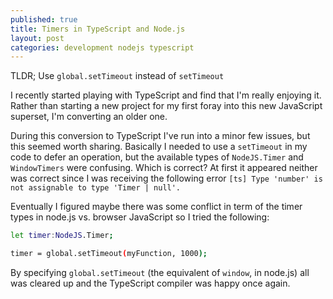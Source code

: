 ```yaml
---
published: true
title: Timers in TypeScript and Node.js
layout: post
categories: development nodejs typescript
---
```


TLDR; Use `global.setTimeout` instead of `setTimeout`

I recently started playing with TypeScript and find that I'm really enjoying it.
Rather than starting a new project for my first foray into this new JavaScript
superset, I'm converting an older one.

During this conversion to TypeScript I've run into a minor few issues, but this
seemed worth sharing. Basically I needed to use a `setTimeout` in my code to
defer an operation, but the available types of `NodeJS.Timer` and `WindowTimers`
were confusing. Which is correct? At first it appeared neither was correct since
I was receiving the following error `[ts] Type 'number' is not assignable to
type 'Timer | null'.`

Eventually I figured maybe there was some conflict in term of the timer types in
node.js vs. browser JavaScript so I tried the following:


```bash
let timer:NodeJS.Timer;

timer = global.setTimeout(myFunction, 1000);
```

By specifying `global.setTimeout` (the equivalent of `window`, in node.js) all
was cleared up and the TypeScript compiler was happy once again.
